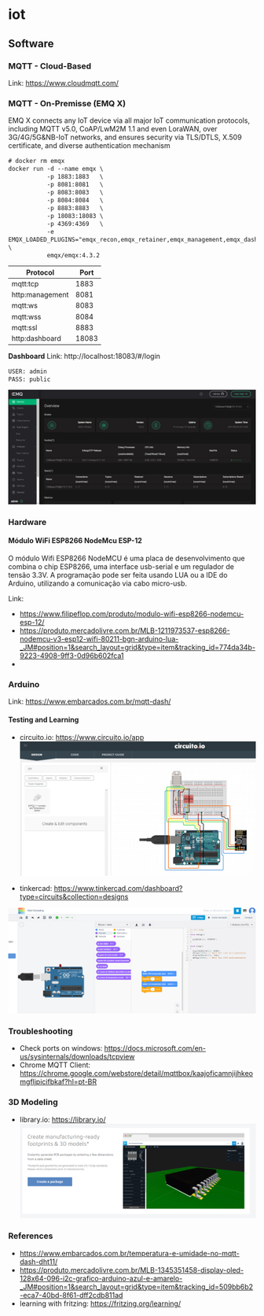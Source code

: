 # iot

## Software

### MQTT - Cloud-Based

Link: https://www.cloudmqtt.com/

### MQTT - On-Premisse (EMQ X)
EMQ X connects any IoT device via all major IoT communication protocols, including MQTT v5.0, CoAP/LwM2M 1.1 and even LoraWAN, over 3G/4G/5G&NB-IoT networks, and ensures security via TLS/DTLS, X.509 certificate, and diverse authentication mechanism

```
# docker rm emqx
docker run -d --name emqx \
           -p 1883:1883   \
           -p 8081:8081   \
           -p 8083:8083   \
           -p 8084:8084   \
           -p 8883:8883   \
           -p 18083:18083 \ 
           -p 4369:4369   \
           -e EMQX_LOADED_PLUGINS="emqx_recon,emqx_retainer,emqx_management,emqx_dashboard" \
           emqx/emqx:4.3.2
```


|Protocol  | Port  |
|--|--|
| mqtt:tcp	|	1883 |
| http:management | 8081 |
| mqtt:ws | 8083 | 
| mqtt:wss |	8084 |
|mqtt:ssl  | 8883 |
| http:dashboard | 	18083 |


**Dashboard**
Link: http://localhost:18083/#/login
```
USER: admin
PASS: public
```

![Dashboard](docs/images/mq_dashboard.PNG)





### Hardware 

#### Módulo WiFi ESP8266 NodeMcu ESP-12

O módulo Wifi ESP8266 NodeMCU é uma placa de desenvolvimento que combina o chip ESP8266, uma interface usb-serial e um regulador de tensão 3.3V. A programação pode ser feita usando LUA ou a IDE do Arduino, utilizando a comunicação via cabo micro-usb. 

Link:
- https://www.filipeflop.com/produto/modulo-wifi-esp8266-nodemcu-esp-12/
- https://produto.mercadolivre.com.br/MLB-1211973537-esp8266-nodemcu-v3-esp12-wifi-80211-bgn-arduino-lua-_JM#position=1&search_layout=grid&type=item&tracking_id=774da34b-9223-4908-9ff3-0d96b602fca1
- 
### Arduino

Link: https://www.embarcados.com.br/mqtt-dash/

#### Testing and Learning

- circuito.io: https://www.circuito.io/app
![circuito_io](docs/images/circuito_io.PNG)

- tinkercad: https://www.tinkercad.com/dashboard?type=circuits&collection=designs

![tinkercad](docs/images/tinkercad.PNG)

### Troubleshooting

- Check ports on windows: https://docs.microsoft.com/en-us/sysinternals/downloads/tcpview
- Chrome MQTT Client: https://chrome.google.com/webstore/detail/mqttbox/kaajoficamnjijhkeomgfljpicifbkaf?hl=pt-BR

### 3D Modeling

- library.io: https://library.io/
![library_io](docs/images/library_io.png)

### References 

- https://www.embarcados.com.br/temperatura-e-umidade-no-mqtt-dash-dht11/
- https://produto.mercadolivre.com.br/MLB-1345351458-display-oled-128x64-096-i2c-grafico-arduino-azul-e-amarelo-_JM#position=1&search_layout=grid&type=item&tracking_id=509bb6b2-eca7-40bd-8f61-dff2cdb811ad
- learning with fritzing: https://fritzing.org/learning/
